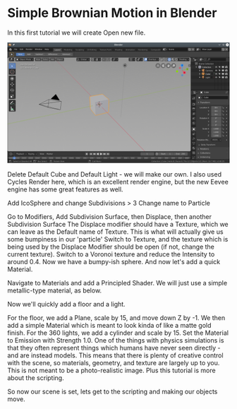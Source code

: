 # Simple Brownian Motion in Blender

In this first tutorial we will create 
Open new file.

![Image](images/brownian_1.png)

Delete Default Cube and Default Light - we will make our own. I also used Cycles Render here, which is an excellent render engine, but the new Eevee engine has some great features as well. 

Add IcoSphere and change Subdivisions > 3
Change name to Particle

Go to Modifiers, Add Subdivision Surface, then Displace, then another Subdivision Surface
The Displace modifier should have a Texture, which we can leave as the Default name of Texture. This is what will actually give us some bumpiness in our 'particle'
Switch to Texture, and the texture which is being used by the Displace Modifier should be open (if not, change the current texture). Switch to a Voronoi texture and reduce the Intensity to around 0.4. Now we have a bumpy-ish sphere. And now let's add a quick Material. 

Navigate to Materials and add a Principled Shader. We will just use a simple metallic-type material, as below. 

Now we'll quickly add a floor and a light.

For the floor, we add a Plane, scale by 15, and move down Z by -1. We then add a simple Material which is meant to look kinda of like a matte gold finish.
For the 360 lights, we add a cylinder and scale by 15. Set the Material to Emission with Strength 1.0. One of the things with physics simulations is that they often represent things which humans have never seen directly - and are instead models. This means that there is plenty of creative control with the scene, so materials, geometry, and texture are largely up to you. This is not meant to be a photo-realistic image. Plus this tutorial is more about the scripting. 

So now our scene is set, lets get to the scripting and making our objects move.




